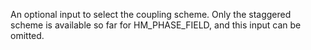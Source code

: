 An optional input to select the coupling scheme. Only the staggered
scheme is available so far for HM_PHASE_FIELD, and this input can be omitted.
